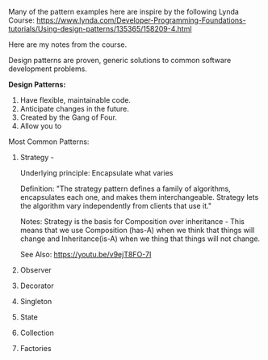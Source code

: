Many of the pattern examples here are inspire by the following Lynda Course:
https://www.lynda.com/Developer-Programming-Foundations-tutorials/Using-design-patterns/135365/158209-4.html

Here are my notes from the course.

Design patterns are proven, generic solutions to common software development problems.


**Design Patterns:**
1. Have flexible, maintainable code.
2. Anticipate changes in the future.
3. Created by the Gang of Four.
4. Allow you to 

Most Common Patterns:
1. Strategy - 
   
   Underlying principle: Encapsulate what varies
   
   Definition: "The strategy pattern defines a family of algorithms, encapsulates each one, and makes them interchangeable. Strategy lets the algorithm vary independently from clients that use it."
   
   Notes: Strategy is the basis for Composition over inheritance - 
   This means that we use Composition (has-A) when we think that things will change
   and Inheritance(is-A) when we thing that things will not change.
   
   See Also: https://youtu.be/v9ejT8FO-7I
   
2. Observer
3. Decorator
4. Singleton
5. State
6. Collection
7. Factories

